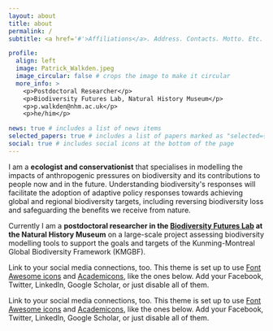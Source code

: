 ```yaml
---
layout: about
title: about
permalink: /
subtitle: <a href='#'>Affiliations</a>. Address. Contacts. Motto. Etc.

profile:
  align: left
  image: Patrick_Walkden.jpeg
  image_circular: false # crops the image to make it circular
  more_info: >
    <p>Postdoctoral Researcher</p>
    <p>Biodiversity Futures Lab, Natural History Museum</p>
    <p>p.walkden@nhm.ac.uk</p>
    <p>he/him</p>

news: true # includes a list of news items
selected_papers: true # includes a list of papers marked as "selected={true}"
social: true # includes social icons at the bottom of the page
---
```


I am a **ecologist and conservationist** that specialises in modelling the impacts of anthropogenic pressures on biodiversity and its contributions to people now and in the future. Understanding biodiversity's responses will facilitate the adoption of adaptive policy responses towards achieving global and regional biodiversity targets, including reversing biodiversity loss and safeguarding the benefits we receive from nature.

Currently I am a **postdoctoral researcher in the [Biodiversity Futures Lab](https://www.nhm.ac.uk/our-science/research/projects/predicts.html) at the Natural History Museum** on a large-scale project assessing biodiversity modelling tools to support the goals and targets of the Kunming-Montreal Global Biodiversity Framework (KMGBF).

Link to your social media connections, too. This theme is set up to use [Font Awesome icons](https://fontawesome.com/) and [Academicons](https://jpswalsh.github.io/academicons/), like the ones below. Add your Facebook, Twitter, LinkedIn, Google Scholar, or just disable all of them.

Link to your social media connections, too. This theme is set up to use [Font Awesome icons](https://fontawesome.com/) and [Academicons](https://jpswalsh.github.io/academicons/), like the ones below. Add your Facebook, Twitter, LinkedIn, Google Scholar, or just disable all of them.
